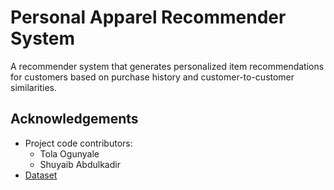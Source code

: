 
# Personal Apparel Recommender System

A recommender system that generates personalized item recommendations for customers based on purchase history and customer-to-customer similarities. 


## Acknowledgements
 - Project code contributors:
    - Tola Ogunyale
    - Shuyaib Abdulkadir
 - [Dataset](https://www.kaggle.com/competitions/h-and-m-personalized-fashion-recommendations/overview)

